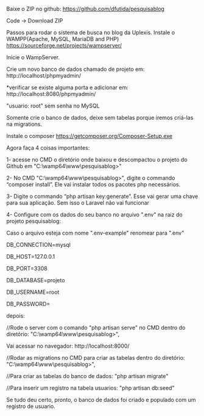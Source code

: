 Baixe o ZIP no github: https://github.com/dfutida/pesquisablog

Code -> Download ZIP

Passos para rodar o sistema de busca no blog da Uplexis.
Instale o WAMPP(Apache, MySQL, MariaDB and PHP)
https://sourceforge.net/projects/wampserver/

Inicie o WampServer.

Crie um novo banco de dados chamado de projeto em:
http://localhost/phpmyadmin/

*verificar se existe alguma porta e adicionar em:
http://localhost:8080/phpmyadmin/ 

"usuario: root" sem senha no MySQL

Somente crie o banco de dados, deixe sem tabelas porque iremos criá-las na migrations.

Instale o composer
https://getcomposer.org/Composer-Setup.exe

Agora faça 4 coisas importantes:

1- acesse no CMD o diretório onde baixou e descompactou o projeto do Github em "C:\wamp64\www\pesquisablog>"

2- No CMD "C:\wamp64\www\pesquisablog>", digite o commando “composer install”. Ele vai instalar todos os pacotes php necessários.

3- Digite o commando “php artisan key:generate”. Esse vai gerar uma chave para sua aplicação. Sem isso o Laravel não vai funcionar

4- Configure com os dados do seu banco no arquivo ".env" na raiz do projeto pesquisablog:

Caso o arquivo esteja com nome ".env-example" renomear para ".env"

DB_CONNECTION=mysql

DB_HOST=127.0.0.1

DB_PORT=3308

DB_DATABASE=projeto

DB_USERNAME=root

DB_PASSWORD=


depois:

//Rode o server com o comando "php artisan serve" no CMD dentro do diretório: "C:\wamp64\www\pesquisablog>",

Vai acessar no navegador: 
http://localhost:8000/

//Rodar as migrations no CMD para criar as tabelas dentro do diretório: 
"C:\wamp64\www\pesquisablog>",

//Para criar as tabelas do banco de dados: 
"php artisan migrate"

//Para inserir um registro na tabela usuarios: 
"php artisan db:seed"

Se tudo deu certo, pronto, o banco de dados foi criado e populado com um registro de usuario.